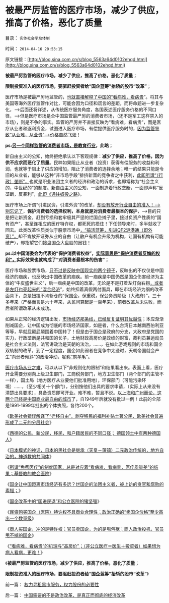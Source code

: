 # 被最严厉监管的医疗市场，减少了供应，推高了价格，恶化了质量

目录： `实体社会学及体制` 

时间： `2014-04-16 20:53:15` 

原文链接：[http://blog.sina.com.cn/s/blog_5563a64d0102ehqd.html](http://blog.sina.com.cn/s/blog_5563a64d0102ehqd.html)

**被最严厉监管的医疗市场，减少了供应，推高了价格，恶化了质量**；

**限制投资准入的医疗市场，要驱赶投资者给“国企蓝筹”抬轿的股市“改革”**；

医疗市场是被最严厉地监管的，[也就直接解释了中国的“看病难，看病贵](../../../2014/4/15/“看病难，看病贵”与“高房价”一样的机理.md)”。将其与美国等海外医疗监管作对比，可能会因为口径和谎言的差距，而将命题进一步复杂化，——>后面还将详述，从传统医疗服务角度，各国表述医疗服务价格的不同口径，——>但是医疗市场是全中国监管最严厉的消费者市场，（还不是军工这样禁入的市场），则是不争的事实。监管的严厉并不直接反映为“看病难，看病贵”，而是医疗从业者和逐利资金，试图进入医疗市场，有偿提供医疗服务时的，[因为监管导致“从业难，从业贵”——>价格自然飞涨](../../../2010/7/14/生命健康皆有价；医改不能为了“看病难看病贵”.md)！

**ps:[另一个同样监管的消费者市场，是教育行业](../../../2009/12/10/教育产业被完全垄断谈何市场化.md)，此略**；

新自由主义的公知，始终拒绝承认以下客观规律：**减少了供应，推高了价格，因为供不应求而恶化了质量**。民粹如果阻止从业者（投资）获得有偿服务的收益和利润，也就等于阻止了供应的增加，阻止了消费者的选择余地；唯一的结果只能是令旧的从业者，能够从这种“非市场手段”排挤新晋的竞争者之中获利，[此即所谓“（行政）垄断”，](../../../2009/9/16/国民税负强度要算上行政垄断.md)也就是职业法团主义者的经济和政治的诉求，也即常称为“社会主义的，中世纪的”的制度。新自由主义的公知，一面制造着行政垄断，一面却声称“反垄断，反暴利”，[此即《通往奴役之路](../../../2014/4/5/各国公共医疗符合“通往奴役之路”的先验预期.md)》。

医疗市场上所谓“引进民资，引进外资”的改革，[却没有放开行业自由的准入！——>别忘记了](../../../2010/7/21/请把生命和健康的自主权归还国民.md)，**保护消费者的选择权利，本身就是对消费者最根本的保护**，——>目的只是把让新资金，赶到亏损和套牢极其严惩的烂国企摊子里，接过负资产性质的“国有资产”，甚至连相应的医疗特许权，都死死的捂住！下任领导来时，多半就收了回去。此类改革性质类似于股票市场中[，“搞活蓝筹，引进QF2沪港通（即外资）”，](../../../2014/4/11/沪港通将把沪指腰斩到一千点以下，上交所可能被关闭.md)却不肯放开证券从业的自由（让散户有机会升级为机构，让国有机构有可能破产），却指望它们接盘国企大盘股的圈钱！

**ps:以中国消委会为代表的“保护消费者权益”，[实际意思是“保护消费者反悔的权利”，](../../../2010/7/21/中国社会没有健康投资的市场意识.md)实际效果也就构成了“对消费者最根本的伤害”**；

医疗市场和股票市场，[只不过是反映中国现实的两个镜子](../../../2012/5/7/证监会可以“挽国企将倾之大厦”吗？.md)，反映出的不仅仅是中国经济的痼疾，也反映出中国改革的痼疾。前一痼疾是中国仍然是国企伤害经济为主体的“牛皮盛世主义”，后一痼疾是中国的改革，无论是不是打着左灯向右拐[，或者是左灯也亮起来的“混合经济](../../../2014/3/13/“混合经济”是极巨大的利空.md)”，始终扣着真假两付面具，即在市场经济为纲的改革面具下，总是扭捏不肯斩仓的“保国企，保重税，保公务员阶级（大政府）”。三十多年来（严格而言是六十年来，从民间算起是一百年来），前者改革从未失败，而后者所谓改革从未成功。

如果从正常的经济逻辑出发，[市场经济那条线，已经反复证明其优越性](../../../2012/2/7/中国真实的个人所得税负担非常高.md)；本应渐渐削减国企，让中国成为彻底的市场经济国家，如是者，什么台湾日本越南西伯利亚等等，早就屁颠屁颠围着中国转了！但是由于国企是政府的分支，大政府是党国的实力，行政垄断是共和国的长子，土地财政高房价是政绩的财富，裁判员兼运动员是社会主义法则，法官讲政治是天朝的法治，……，在如此游戏规则的市场和国企双轨制的改革，到了一定程度，国企如此弱者在竞争中太逊时，天朝帝国就会产生“向弱者倾斜”的政治冲动，[呢称“剪羊毛](../../../2011/11/5/谁掩盖了国进民退的剪羊毛？.md)”。

[医疗市场从业之难](../../../2008/2/29/医改国家包干越多老百姓看病越贵.md)，可以从以下“非规则化的限制”和结果看出来。表面上看，医疗开业需要分别向上级卫生部门，工商税务部门，地方卫生部门（两个部门的主管不一样），国土局（地方医疗从业要他们批准用地），环保部门（可能污染环境）……，（至少相关十个部门），分别按他们出具的要求申请，（实际上从来没有清楚出具要求），具备资质即可开业。难不难，暂且不说。[以上海和广州而论，这两个已经是中国商业最自由的城市](../../../2014/3/6/只有苏联模式中的极左端，才会反户籍制度.md)了，自1949年后就没有批过一例！此前的全部是1991-1999年批出的个体执照，各约200个。

《[欧美社会错误解译了“迁移自由”，剥夺移民的福利补贴土著公民，欧美社会普遍形成了二元的分层社会](../../../2014/3/1/苏联模式很神话，欧美数字也泡沫.md)》

《[西德的公民，新公民，移民，和户籍居民的不同口径；
德国领土中有两种德国人](../../../2014/3/26/西德的公民，新公民，移民，和户籍居民的不同口径；.md)》

《[日本模式的神话，日本的黑社会是继承（天皇－藩镇）二元政治传统的，地方自治的，神道教的共同体](../../../2014/3/31/真实的日本是天皇领导的黑社会.md)》

《[所谓“免费医疗”的制度国家，总是对应着“看病难，看病贵，医疗质量差”的结果；基督教的教会医院](../../../2014/4/5/各国公共医疗符合“通往奴役之路”的先验预期.md)》

《[国企让中国距离市场经济有多远？烂国企的法团主义者，被上访的贪官和腐败的素描；](../../../2014/4/10/“取消非公医疗机构的价格管制”是医改以来最好的消息.md)》

《[国企改革中的“国进民退”和公立医院的猪坚强](../../../2014/4/12/国企改革中的“国进民退”和公立医院的猪坚强.md)》

《[民资购买国企（医院）特许权不具商业合理性；政治正确的“卖国企价格”至少高出一个数量级](../../../2014/4/13/民资购买国企（医院）特许权不具商业合理性.md)》

《[商人买国企，冲的是特许权；官员卖国企，为的是甩包袱；商人政治投机，官员甩不掉的国企](../../../2014/4/14/国企买卖中的领导，掮客，本善，寻租，和腐败.md)》

《[“看病难，看病贵”的机理与“高房价”；（非公立医疗＝医生＋投资者）如果想为病人看病，更难！](../../../2014/4/15/“看病难，看病贵”与“高房价”一样的机理.md)》

《**被最严厉监管的医疗市场，减少了供应，推高了价格，恶化了质量**；

**限制投资准入的医疗市场，要驱赶投资者给“国企蓝筹”抬轿的股市“改革”**》

前一篇： [权力寻租黑市服务，权力股份的必要性](../../../2014/4/25/权力寻租黑市服务，权力股份的必要性.md)

后一篇： [中国需要的不是政治改革，是真正而彻底的经济改革](../../../2014/4/15/中国需要的不是政治改革，是真正而彻底的经济改革.md)

